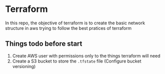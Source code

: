 # Terraform

In this repo, the objective of terraform is to create the basic network structure in aws trying to follow the best pratices of terraform

## Things todo before start

1. Create AWS user with permissions only to the things terraform will need
2. Create a S3 bucket to store the `.tfstate` file (Configure bucket versioning)